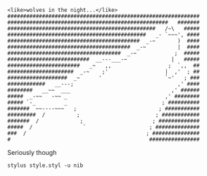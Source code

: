     <like>wolves in the night...</like>
    ############################################################# 
    ###################################################   ####### 
    ###############################################   /~\   #####
    ############################################   _- `~~~', ####
    ##########################################  _-~       )  ####
    #######################################  _-~          |  ####
    ####################################  _-~            ;  #####
    ##########################  __---___-~              |   #####
    #######################   _~   ,,                  ;  `,,  ##
    #####################  _-~    ;'                  |  ,'  ; ##
    ###################  _~      '                    `~'   ; ###
    ############   __---;                                 ,' ####
    ########   __~~  ___                                ,' ######
    #####  _-~~   -~~ _                               ,' ########
    ##### `-_         _                              ; ##########
    #######  ~~----~~~   ;                          ; ###########
    #########  /          ;                        ; ############
    #######  /             ;                      ; #############
    #####  /                `                    ; ##############
    ###  /                                      ; ###############
    #                                            ################    


Seriously though

`stylus style.styl -u nib`